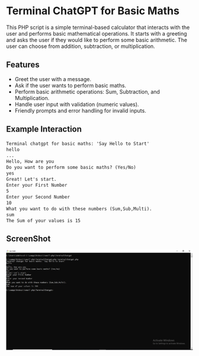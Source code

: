 # Terminal ChatGPT for Basic Maths

This PHP script is a simple terminal-based calculator that interacts with the user and performs basic mathematical operations. It starts with a greeting and asks the user if they would like to perform some basic arithmetic. The user can choose from addition, subtraction, or multiplication.

## Features
- Greet the user with a message.
- Ask if the user wants to perform basic maths.
- Perform basic arithmetic operations: Sum, Subtraction, and Multiplication.
- Handle user input with validation (numeric values).
- Friendly prompts and error handling for invalid inputs.

## Example Interaction
```vbnet
Terminal chatgpt for basic maths: 'Say Hello to Start' 
hello
...
Hello, How are you
Do you want to perform some basic maths? (Yes/No)
yes
Great! Let's start.
Enter your First Number 
5
Enter your Second Number 
10
What you want to do with these numbers (Sum,Sub,Multi).
sum
The Sum of your values is 15
```
## ScreenShot
![Demo](https://raw.githubusercontent.com/Ismail-webdev/terminalchatgpt/refs/heads/main/terminalchatgpt.png)
